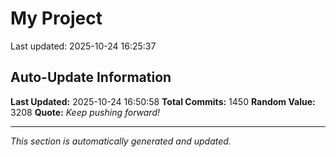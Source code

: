 # My Project


Last updated: 2025-10-24 16:25:37

















































































































































































































































































































































































































































































































































































































































































































































































































































































































































































































































































































































































































































































































































































































































































































































































































































































































































































































































































































## Auto-Update Information

**Last Updated:** 2025-10-24 16:50:58
**Total Commits:** 1450
**Random Value:** 3208
**Quote:** _Keep pushing forward!_

---
_This section is automatically generated and updated._